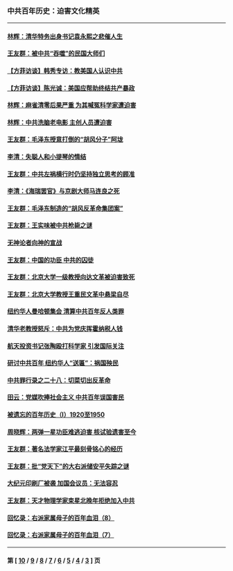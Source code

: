 ### 中共百年历史：迫害文化精英
---
#### [林辉：清华特务出身书记袁永熙之悲催人生](../../pages/nf1176111/n13997413.md?05190430) 
#### [王友群：被中共“吞噬”的民国大师们](../../pages/nf1176111/n13942620.md?05190430) 
#### [【方菲访谈】韩秀专访：教美国人认识中共](../../pages/nf1176111/n13821310.md?05190430) 
#### [【方菲访谈】陈光诚：美国应帮助终结共产暴政](../../pages/nf1176111/n13759521.md?05190430) 
#### [林辉：麻雀清零后果严重 为其喊冤科学家遭迫害](../../pages/nf1176111/n13746900.md?05190430) 
#### [林辉：中共洗脑老电影 主创人员遭迫害](../../pages/nf1176111/n13699437.md?05190430) 
#### [王友群：毛泽东授意打倒的“胡风分子”阿垅](../../pages/nf1176111/n13592541.md?05190430) 
#### [李清：失聪人和小提琴的情结](../../pages/nf1176111/n13459280.md?05190430) 
#### [王友群：中共左祸横行时仍坚持独立思考的顾准](../../pages/nf1176111/n13444722.md?05190430) 
#### [李清：《海瑞罢官》与京剧大师马连良之死](../../pages/nf1176111/n13412316.md?05190430) 
#### [王友群：毛泽东制造的“胡风反革命集团案”](../../pages/nf1176111/n13324909.md?05190430) 
#### [王友群：王实味被中共枪毙之谜](../../pages/nf1176111/n13307502.md?05190430) 
#### [无神论者向神的宣战](../../pages/nf1176111/n13281535.md?05190430) 
#### [王友群：中国的功臣 中共的囚徒](../../pages/nf1176111/n13291790.md?05190430) 
#### [王友群：北京大学一级教授向达文革被迫害致死](../../pages/nf1176111/n13150966.md?05190430) 
#### [王友群：北京大学教授王重民文革中悬梁自尽](../../pages/nf1176111/n13084645.md?05190430) 
#### [纽约华人曼哈顿集会 清算中共百年反人类罪](../../pages/nf1176111/n13084157.md?05190430) 
#### [清华老教授怒斥：中共为党庆挥霍纳税人钱](../../pages/nf1176111/n13071430.md?05190430) 
#### [航天投资书记张陶殴打科学家 引发国际关注](../../pages/nf1176111/n13069132.md?05190430) 
#### [研讨中共百年 纽约华人“送匾”：祸国殃民](../../pages/nf1176111/n13057367.md?05190430) 
#### [中共罪行录之二十八：切菜切出反革命](../../pages/nf1176111/n13030600.md?05190430) 
#### [田云：党媒吹捧社会主义 中共百年误国害民](../../pages/nf1176111/n13006682.md?05190430) 
#### [被遗忘的百年历史（I）1920至1950](../../pages/nf1176111/n12986411.md?05190430) 
#### [周晓辉：两弹一星功臣难逃迫害 核试验遗害至今](../../pages/nf1176111/n12974997.md?05190430) 
#### [王友群：著名法学家江平最刻骨铭心的经历](../../pages/nf1176111/n12970787.md?05190430) 
#### [王友群：批“党天下”的大右派储安平失踪之谜](../../pages/nf1176111/n12954229.md?05190430) 
#### [大纪元印刷厂被袭 加国会议员：无法容忍](../../pages/nf1176111/n12883028.md?05190430) 
#### [王友群：天才物理学家束星北晚年拒绝加入中共](../../pages/nf1176111/n12792913.md?05190430) 
#### [回忆录：右派家属母子的百年血泪（8）](../../pages/nf1176111/n12706196.md?05190430) 
#### [回忆录：右派家属母子的百年血泪（7）](../../pages/nf1176111/n12706191.md?05190430) 

---
#### 第 [ [10](./10.md?05190430) / [9](./9.md?05190430) / [8](./8.md?05190430) / [7](./7.md?05190430) / [6](./6.md?05190430) / [5](./5.md?05190430) / [4](./4.md?05190430) / [3](./3.md?05190430) ] 页
